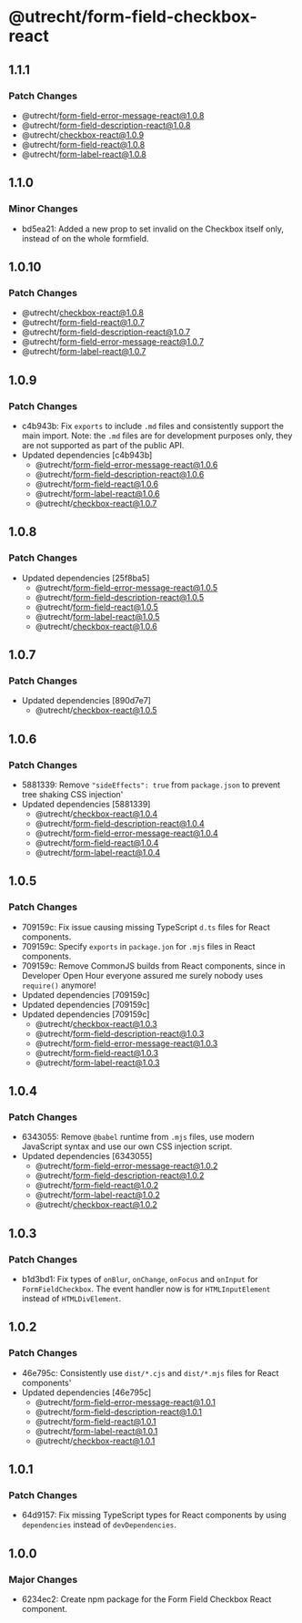 # @utrecht/form-field-checkbox-react

## 1.1.1

### Patch Changes

- @utrecht/form-field-error-message-react@1.0.8
- @utrecht/form-field-description-react@1.0.8
- @utrecht/checkbox-react@1.0.9
- @utrecht/form-field-react@1.0.8
- @utrecht/form-label-react@1.0.8

## 1.1.0

### Minor Changes

- bd5ea21: Added a new prop to set invalid on the Checkbox itself only, instead of on the whole formfield.

## 1.0.10

### Patch Changes

- @utrecht/checkbox-react@1.0.8
- @utrecht/form-field-react@1.0.7
- @utrecht/form-field-description-react@1.0.7
- @utrecht/form-field-error-message-react@1.0.7
- @utrecht/form-label-react@1.0.7

## 1.0.9

### Patch Changes

- c4b943b: Fix `exports` to include `.md` files and consistently support the main import.
  Note: the `.md` files are for development purposes only, they are not supported as part of the public API.
- Updated dependencies [c4b943b]
  - @utrecht/form-field-error-message-react@1.0.6
  - @utrecht/form-field-description-react@1.0.6
  - @utrecht/form-field-react@1.0.6
  - @utrecht/form-label-react@1.0.6
  - @utrecht/checkbox-react@1.0.7

## 1.0.8

### Patch Changes

- Updated dependencies [25f8ba5]
  - @utrecht/form-field-error-message-react@1.0.5
  - @utrecht/form-field-description-react@1.0.5
  - @utrecht/form-field-react@1.0.5
  - @utrecht/form-label-react@1.0.5
  - @utrecht/checkbox-react@1.0.6

## 1.0.7

### Patch Changes

- Updated dependencies [890d7e7]
  - @utrecht/checkbox-react@1.0.5

## 1.0.6

### Patch Changes

- 5881339: Remove `"sideEffects": true` from `package.json` to prevent tree shaking CSS injection'
- Updated dependencies [5881339]
  - @utrecht/checkbox-react@1.0.4
  - @utrecht/form-field-description-react@1.0.4
  - @utrecht/form-field-error-message-react@1.0.4
  - @utrecht/form-field-react@1.0.4
  - @utrecht/form-label-react@1.0.4

## 1.0.5

### Patch Changes

- 709159c: Fix issue causing missing TypeScript `d.ts` files for React components.
- 709159c: Specify `exports` in `package.jon` for `.mjs` files in React components.
- 709159c: Remove CommonJS builds from React components, since in Developer Open Hour everyone assured me surely nobody uses `require()` anymore!
- Updated dependencies [709159c]
- Updated dependencies [709159c]
- Updated dependencies [709159c]
  - @utrecht/checkbox-react@1.0.3
  - @utrecht/form-field-description-react@1.0.3
  - @utrecht/form-field-error-message-react@1.0.3
  - @utrecht/form-field-react@1.0.3
  - @utrecht/form-label-react@1.0.3

## 1.0.4

### Patch Changes

- 6343055: Remove `@babel` runtime from `.mjs` files, use modern JavaScript syntax and use our own CSS injection script.
- Updated dependencies [6343055]
  - @utrecht/form-field-error-message-react@1.0.2
  - @utrecht/form-field-description-react@1.0.2
  - @utrecht/form-field-react@1.0.2
  - @utrecht/form-label-react@1.0.2
  - @utrecht/checkbox-react@1.0.2

## 1.0.3

### Patch Changes

- b1d3bd1: Fix types of `onBlur`, `onChange`, `onFocus` and `onInput` for `FormFieldCheckbox`. The event handler now is for `HTMLInputElement` instead of `HTMLDivElement`.

## 1.0.2

### Patch Changes

- 46e795c: Consistently use `dist/*.cjs` and `dist/*.mjs` files for React components'
- Updated dependencies [46e795c]
  - @utrecht/form-field-error-message-react@1.0.1
  - @utrecht/form-field-description-react@1.0.1
  - @utrecht/form-field-react@1.0.1
  - @utrecht/form-label-react@1.0.1
  - @utrecht/checkbox-react@1.0.1

## 1.0.1

### Patch Changes

- 64d9157: Fix missing TypeScript types for React components by using `dependencies` instead of `devDependencies`.

## 1.0.0

### Major Changes

- 6234ec2: Create npm package for the Form Field Checkbox React component.
